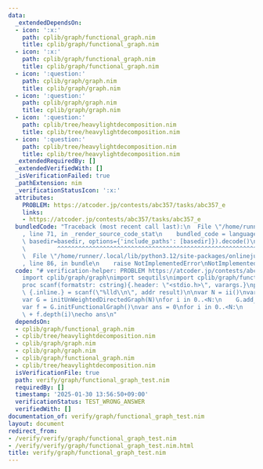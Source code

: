 ```yaml
---
data:
  _extendedDependsOn:
  - icon: ':x:'
    path: cplib/graph/functional_graph.nim
    title: cplib/graph/functional_graph.nim
  - icon: ':x:'
    path: cplib/graph/functional_graph.nim
    title: cplib/graph/functional_graph.nim
  - icon: ':question:'
    path: cplib/graph/graph.nim
    title: cplib/graph/graph.nim
  - icon: ':question:'
    path: cplib/graph/graph.nim
    title: cplib/graph/graph.nim
  - icon: ':question:'
    path: cplib/tree/heavylightdecomposition.nim
    title: cplib/tree/heavylightdecomposition.nim
  - icon: ':question:'
    path: cplib/tree/heavylightdecomposition.nim
    title: cplib/tree/heavylightdecomposition.nim
  _extendedRequiredBy: []
  _extendedVerifiedWith: []
  _isVerificationFailed: true
  _pathExtension: nim
  _verificationStatusIcon: ':x:'
  attributes:
    PROBLEM: https://atcoder.jp/contests/abc357/tasks/abc357_e
    links:
    - https://atcoder.jp/contests/abc357/tasks/abc357_e
  bundledCode: "Traceback (most recent call last):\n  File \"/home/runner/.local/lib/python3.12/site-packages/onlinejudge_verify/documentation/build.py\"\
    , line 71, in _render_source_code_stat\n    bundled_code = language.bundle(stat.path,\
    \ basedir=basedir, options={'include_paths': [basedir]}).decode()\n          \
    \         ^^^^^^^^^^^^^^^^^^^^^^^^^^^^^^^^^^^^^^^^^^^^^^^^^^^^^^^^^^^^^^^^^^^^^^^^^^^^^^^^^\n\
    \  File \"/home/runner/.local/lib/python3.12/site-packages/onlinejudge_verify/languages/nim.py\"\
    , line 86, in bundle\n    raise NotImplementedError\nNotImplementedError\n"
  code: "# verification-helper: PROBLEM https://atcoder.jp/contests/abc357/tasks/abc357_e\n\
    import cplib/graph/graph\nimport sequtils\nimport cplib/graph/functional_graph\n\
    proc scanf(formatstr: cstring){.header: \"<stdio.h>\", varargs.}\nproc ii(): int\
    \ {.inline.} = scanf(\"%lld\\n\", addr result)\n\nvar N = ii()\nvar A = newseqwith(N,ii()).mapit(it-1)\n\
    var G = initUnWeightedDirectedGraph(N)\nfor i in 0..<N:\n    G.add_edge(i,A[i])\n\
    var f = G.initFunctionalGraph()\nvar ans = 0\nfor i in 0..<N:\n    ans += f.cycle_size(i)\
    \ + f.depth(i)\necho ans\n"
  dependsOn:
  - cplib/graph/functional_graph.nim
  - cplib/tree/heavylightdecomposition.nim
  - cplib/graph/graph.nim
  - cplib/graph/graph.nim
  - cplib/graph/functional_graph.nim
  - cplib/tree/heavylightdecomposition.nim
  isVerificationFile: true
  path: verify/graph/functional_graph_test.nim
  requiredBy: []
  timestamp: '2025-01-30 13:56:50+09:00'
  verificationStatus: TEST_WRONG_ANSWER
  verifiedWith: []
documentation_of: verify/graph/functional_graph_test.nim
layout: document
redirect_from:
- /verify/verify/graph/functional_graph_test.nim
- /verify/verify/graph/functional_graph_test.nim.html
title: verify/graph/functional_graph_test.nim
---
```

